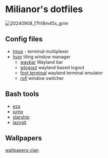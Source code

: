 # Milianor's dotfiles

![20240908_17h18m45s_grim](https://github.com/user-attachments/assets/f372205a-7b24-4fc3-8e81-12f518be583a)

## Config files

- [tmux](https://github.com/tmux/tmux) - terminal multiplexer
- [hypr](https://github.com/hyprwm/Hypr) tiling window manager
  - [waybar](https://github.com/Alexays/Waybar) Wayland bar
  - [wlogout](https://github.com/ArtsyMacaw/wlogout) wayland based logout
  - [foot terminal](https://codeberg.org/dnkl/foot) wayland terminal emulator
  - [rofi](https://github.com/davatorium/rofi) window switcher

## Bash tools

- [eza](https://github.com/eza-community/eza)
- [jump](https://github.com/gsamokovarov/jump)
- [starship](https://starship.rs/)
- [lazygit](https://github.com/jesseduffield/lazygit)

## Wallpapers

[wallpapers-clan](https://wallpapers-clan.com/)
